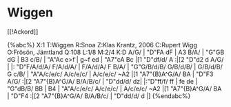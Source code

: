 # Wiggen

[[!Ackord]]

{%abc%}
X:1
T:Wiggen
R:Snoa
Z:Klas Krantz, 2006
C:Rupert Wigg
O:Frösön, Jämtland
Q:108
L:1/8
M:2/4
K:D
A/G/ | "D"FA dF | A3 B/A/ | "G"GB dG | B3 c/B/ |
"A"Ac e>f | g~f ed | "A7"cA Bc |[1 "D"df/d/ A :|[2 "D"d2 d A/G/ |
|: "D"F/A/d/A/ F/A/d/A/ | F/A/d/A/ F B/A/ | "G"G/B/d/B/ G/B/d/B/ | G/B/d/B/ G c/B/ |
"A"A/c/e/c/ A/c/e/c/ | A/c/e/c/ ~A2 |[1 "A7"{B}A^G/A/ BA | "D"F3 A/G/ :|[2 "A7"{B}A^G/A/ B/A/B/c/ | "D"dd/d/ dz|
|:"D"ff/f/ ff | fe de | "G"dB/B/ BB | B4 |
"A"A/c/e/c/ A/c/e/c/ | A/c/e/c/ ~A2 |[1 "A7"{B}A^G/A/ BA | "D"F4 :|[2 "A7"{B}A^G/A/ B/A/B/c/ | "D"dd/d/ d |]
{%endabc%}

